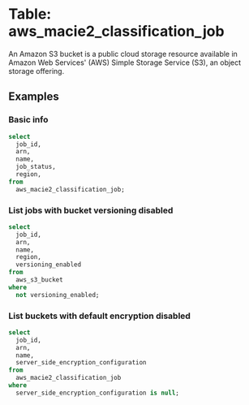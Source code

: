 # Table: aws_macie2_classification_job

An Amazon S3 bucket is a public cloud storage resource available in Amazon Web Services' (AWS) Simple Storage Service (S3), an object storage offering.

## Examples

### Basic info

```sql
select
  job_id,
  arn,
  name,
  job_status,
  region,
from
  aws_macie2_classification_job;
```


### List jobs with bucket versioning disabled

```sql
select
  job_id,
  arn,
  name,
  region,
  versioning_enabled
from
  aws_s3_bucket
where
  not versioning_enabled;
```


### List buckets with default encryption disabled

```sql
select
  job_id,
  arn,
  name,
  server_side_encryption_configuration
from
  aws_macie2_classification_job
where
  server_side_encryption_configuration is null;
```